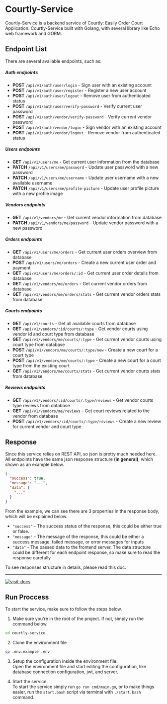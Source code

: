 # Courtly-Service

Courtly-Service is a backend service of Courtly: Easily Order Court Application. Courtly-Service built with Golang, with several library like Echo web framework and GORM.

## Endpoint List

There are several available endpoints, such as:

##### Auth endpoints

- **POST** `/api/v1/auth/user/login` - Sign user with an existing account
- **POST** `/api/v1/auth/user/register` - Register a new user account
- **POST** `/api/v1/auth/user/logout` - Remove user from authenticated status
- **POST** `/api/v1/auth/user/verify-password` - Verify current user password
- **POST** `/api/v1/auth/vendor/verify-password` - Verify current vendor password
- **POST** `/api/v1/auth/vendor/login` - Sign vendor with an existing account
- **POST** `/api/v1/auth/vendor/logout` - Remove vendor from authenticated status

##### Users endpoints

- **GET** `/api/v1/users/me` - Get current user information from the database
- **PATCH** `/api/v1/users/me/password` - Update user password with a new password
- **PATCH** `/api/v1/users/me/username` - Update user username with a new available username
- **PATCH** `/api/v1/users/me/profile-picture` - Update user profile picture with a new profile image

##### Vendors endpoints

- **GET** `/api/v1/vendors/me` - Get current vendor information from database
- **PATCH** `/api/v1/vendors/me/password` - Update vendor password with a new password

##### Orders endpoints

- **GET** `/api/v1/users/me/orders` - Get current user orders overview from database
- **POST** `/api/v1/users/me/orders` - Create a new current user order and payment
- **GET** `/api/v1/users/me/orders/:id` - Get current user order details from database
- **GET** `/api/v1/vendors/me/orders` - Get current vendor orders from database
- **GET** `/api/v1/vendors/me/orders/stats` - Get current vendor orders stats from database

##### Courts endpoints

- **GET** `/api/v1/courts` - Get all available courts from database
- **GET** `/api/v1/vendors/:id/courts/:type` - Get vendor courts using vendor id and court type from database
- **GET** `/api/v1/vendors/me/courts/:type` - Get current vendor courts using court type from database
- **POST** `/api/v1/vendors/me/courts/:type/new` - Create a new court for a court type
- **POST** `/api/v1/vendors/me/courts/:type` - Create a new court for a court type from the existing court
- **GET** `/api/v1/vendors/me/courts/stats` - Get current vendor courts stats from database

##### Reviews endpoints

- **GET** `/api/v1/vendors/:id/courts/:type/reviews` - Get vendor courts type reviews from database
- **GET** `/api/v1/vendors/me/reviews` - Get court reviews related to the vendor from database
- **POST** `/api/v1/vendors/:id/courts/:type/reviews` - Create a new review for current vendor and court type

## Response

Since this service relies on REST API, so json is pretty much needed here. All endpoints have the same json response structure **(in general)**, which shown as an example below.

```json
{
  "success": true,
  "message": "...",
  "data": {
    "..."
  }
}
```

From the example, we can see there are 3 properties in the response body, which will be explained below.

- `"success"` - The success status of the response, this could be either true or false.
- `"message"` - The message of the response, this could be either a success message, failed message, or error messages for inputs
- `"data"` - The passed data to the frontend server. The data structure could be different for each endpoint response, so make sure to read the response carefully

To see responses structure in details, please read this doc.

---

[![visit-docs](https://img.shields.io/badge/visit-response--docs-blue)](https://github.com/bryanfks-dev/Courtly-Service/blob/main/docs/RESPONSES.md)

## Run Proccess

To start the service, make sure to follow the steps below.

1. Make sure you're in the root of the project. If not, simply run the command below.

```bash
cd courtly-service
```

2. Clone the environment file

```bash
cp .env.example .env
```

3. Setup the configuration inside the environment file.<br>
   Open the environment file and start editing the configuration, like database connection configuration, jwt, and server.

4. Start the service.<br>
   To start the service simply run `go run cmd/main.go`, or to make things easier, run the `start.bash` script via terminal with `./start.bash` command.
